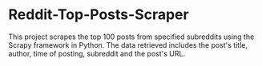 # Reddit-Top-Posts-Scraper
This project scrapes the top 100 posts from specified subreddits using the Scrapy framework in Python. The data retrieved includes the post's title, author, time of posting, subreddit and the post's URL.
